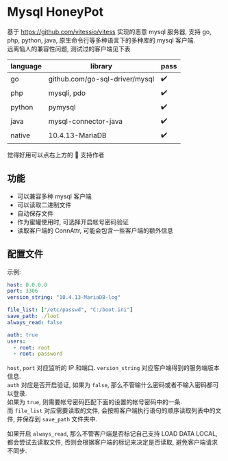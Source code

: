 # Mysql HoneyPot

基于 https://github.com/vitessio/vitess 实现的恶意 mysql 服务器, 支持 go, php, python, java, 原生命令行等多种语言下的多种库的 mysql 客户端.  
远离恼人的兼容性问题, 测试过的客户端见下表

language | library | pass |
---     | --- | --- | 
go | github.com/go-sql-driver/mysql | ✔️ | 
php | mysqli, pdo | ✔️ | 
python | pymysql | ✔️ | 
java | mysql-connector-java | ✔️ |
native | 10.4.13-MariaDB | ✔️ |

觉得好用可以点右上方的 🌟 支持作者

## 功能

* 可以兼容多种 mysql 客户端
* 可以读取二进制文件
* 自动保存文件
* 作为蜜罐使用时, 可选择开启帐号密码验证
* 读取客户端的 ConnAttr, 可能会包含一些客户端的额外信息

## 配置文件

示例:
```yaml
host: 0.0.0.0
port: 3306
version_string: "10.4.13-MariaDB-log"

file_list: ["/etc/passwd", "C:/boot.ini"]
save_path: ./loot
always_read: false

auth: true
users:
  - root: root
  - root: password
```

`host`, `port` 对应监听的 IP 和端口. `version_string` 对应客户端得到的服务端版本信息.  
`auth` 对应是否开启验证, 如果为 `false`, 那么不管输什么密码或者不输入密码都可以登录.  
如果为 `true`, 则需要帐号密码匹配下面的设置的帐号密码中的一条.  
而 `file_list` 对应需要读取的文件, 会按照客户端执行语句的顺序读取列表中的文件, 并保存到 `save_path` 文件夹中.

如果开启 `always_read`, 那么不管客户端是否标记自己支持 LOAD DATA LOCAL, 都会尝试去读取文件, 否则会根据客户端的标记来决定是否读取, 避免客户端请求不同步.
